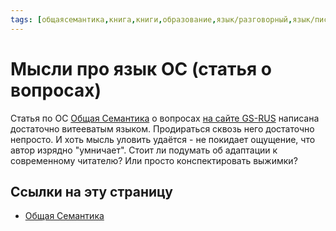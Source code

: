```yaml
---
tags: [общаясемантика,книга,книги,образование,язык/разговорный,язык/письменный]
---
```

# Мысли про язык ОС (статья о вопросах)

Статья по ОС [Общая Семантика](%D0%9E%D0%B1%D1%89%D0%B0%D1%8F%20%D0%A1%D0%B5%D0%BC%D0%B0%D0%BD%D1%82%D0%B8%D0%BA%D0%B0.md) о вопросах [на сайте GS-RUS](https://gs-rus.blogspot.com/2021/01/blog-post_20.html) написана достаточно витееватым языком. Продираться сквозь него достаточно непросто. И хоть мысль уловить удаётся - не покидает ощущение, что автор изрядно "умничает". Стоит ли подумать об адаптации к современному читателю? Или просто конспектировать выжимки?

## Ссылки на эту страницу

- [Общая Семантика](%D0%9E%D0%B1%D1%89%D0%B0%D1%8F%20%D0%A1%D0%B5%D0%BC%D0%B0%D0%BD%D1%82%D0%B8%D0%BA%D0%B0.md)
